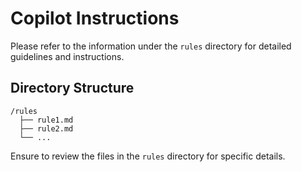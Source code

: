 # Copilot Instructions

Please refer to the information under the `rules` directory for detailed guidelines and instructions.

## Directory Structure
```
/rules
  ├── rule1.md
  ├── rule2.md
  └── ...
```

Ensure to review the files in the `rules` directory for specific details.
